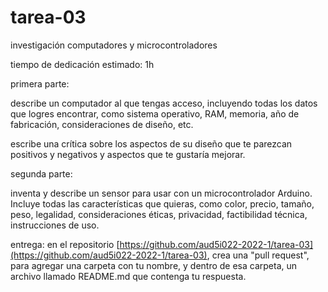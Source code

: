 # tarea-03

investigación computadores y microcontroladores

tiempo de dedicación estimado: 1h

primera parte:

describe un computador al que tengas acceso, incluyendo todas los datos que logres encontrar, como sistema operativo, RAM, memoria, año de fabricación, consideraciones de diseño, etc.

escribe una crítica sobre los aspectos de su diseño que te parezcan positivos y negativos y aspectos que te gustaría mejorar.

segunda parte:

inventa y describe un sensor para usar con un microcontrolador Arduino. Incluye todas las características que quieras, como color, precio, tamaño, peso, legalidad, consideraciones éticas, privacidad, factibilidad técnica, instrucciones de uso.


entrega: en el repositorio [https://github.com/aud5i022-2022-1/tarea-03](https://github.com/aud5i022-2022-1/tarea-03), crea una "pull request", para agregar una carpeta con tu nombre, y dentro de esa carpeta, un archivo llamado README.md que contenga tu respuesta.
